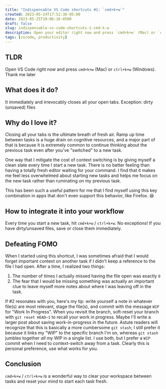 ```yaml
---
title: "Indispensable VS Code shortcuts #1: `cmd+k+w`"
created: 2023-05-24T17:51:36-05:00
date: 2023-05-25T10:06:16-0500
draft: false
slug: indispensable-vs-code-shortcuts-1-cmd-k-w
description: Open your editor right now and press `cmd+k+w` (Mac) or `ctrl+k+w` (Windows). Thank me later
tags: [vscode, productivity]
---
```


## TLDR

Open VS Code right now and press `cmd+k+w` (Mac) or `ctrl+k+w` (Windows). Thank me later

## What does it do?

It immediately and irrevocably closes all your open tabs. Exception: dirty (unsaved) files

## Why do I love it?

Closing all your tabs is the ultimate breath of fresh air. Ramp up time between tasks is a huge drain on cognitive resources, and a major part of that is because it is extremely common to continue thinking about the previous task even after you've "switched" to a new task.

One way that I mitigate the cost of context switching is by giving myself a clean slate every time I start a new task. There is no better feeling than having a totally fresh editor waiting for your command. I find that it makes me feel less overwhelmed about starting new tasks and helps me focus on the new task rather than ruminating on my previous task.

This has been such a useful pattern for me that I find myself using this key combination in apps that don't even support this behavior, like Firefox. 😆

## How to integrate it into your workflow

Every time you start a new task, hit `cmd+k+w` / `ctrl+k+w`. No exceptions! If you have dirty/unsaved files, save or close them immediately.

## Defeating FOMO

When I started using this shortcut, I was sometimes afraid that I would forget important context on another task if I didn't keep a reference to the file I had open. After a time, I realized two things:

1. The number of times I actually missed having the file open was exactly `0`
2. The fear that I would be missing something was actually an important clue to leave myself more notes about where I was leaving off in the task.

If #2 resonates with you, here's my tip: write yourself a note in whatever file(s) are most relevant, stage the file(s), and commit with the message `WIP` for "Work In Progress". When you revisit the branch, soft-reset your branch with `git reset HEAD~1` to recall your work in progress. Maybe I'll write a larger post about saving work-in-progress in the future. Astute readers will recognize that this is basically a more cumbersome `git stash`; I still prefer it because it links my "WIP" to the specific branch I'm on, whereas `git stash` jumbles together _all_ my WIP in a single list. I use both, but I prefer a `WIP` commit when I need to context-switch away from a task. Clearly this is personal preference, use what works for you.

## Conclusion

`cmd+k+w` / `ctrl+k+w` is a wonderful way to clear your workspace between tasks and reset your mind to start each task fresh.
